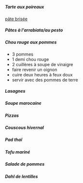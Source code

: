 ##### Tarte aux poireaux
[pâte brisée](https://vegan-pratique.fr/recettes/pate-a-tarte-salee/)

##### Pâtes à l'arrabiata/au pesto

##### Chou rouge aux pommes
- 3 pommes
- 1 demi chou rouge
- 2 cuillères à soupe de vinaigre
- faire revenir un oignon
- cuire deux heures à feux doux
- servir avec des pommes de terre

##### Lasagnes

##### Soupe marocaine

##### Pizzas

##### Couscous hivernal

##### Pad thaï

##### Tofu mariné

##### Salade de pommes

##### Dahl de lentilles
